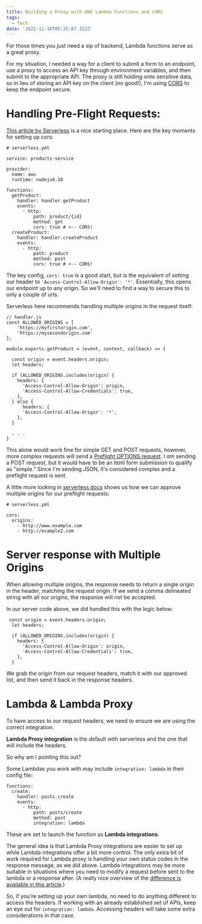```yaml
---
title: Building a Proxy with AWS Lambda Functions and CORS
tags:
  - Tech
date: '2022-11-10T05:35:07.322Z'
---
```


For those times you just need a sip of backend, Lambda functions serve as a great proxy.

For my situation, I needed a way for a client to submit a form to an endpoint, use a proxy to access an API key through environment variables, and then submit to the appropriate API. The proxy is still holding onto sensitive data, so in lieu of storing an API key on the client (no good!), I'm using [CORS](https://www.chrisdpadilla.com/diyanalytics) to keep the endpoint secure.

# Handling Pre-Flight Requests:

[This article by Serverless](https://www.serverless.com/blog/cors-api-gateway-survival-guide/) is a nice starting place. Here are the key moments for setting up cors:

```
# serverless.yml

service: products-service

provider:
  name: aws
  runtime: nodejs6.10

functions:
  getProduct:
    handler: handler.getProduct
    events:
      - http:
          path: product/{id}
          method: get
          cors: true # <-- CORS!
  createProduct:
    handler: handler.createProduct
    events:
      - http:
          path: product
          method: post
          cors: true # <-- CORS!

```

The key config, `cors: true` is a good start, but is the equivalent of setting our header to `'Access-Control-Allow-Origin': '*'`. Essentially, this opens our endpoint up to any origin. So we'll need to find a way to secure this to only a couple of urls.

Serverless here recommends handling multiple origins in the request itself:

```
// handler.js
const ALLOWED_ORIGINS = [
	'https://myfirstorigin.com',
	'https://mysecondorigin.com'
];

module.exports.getProduct = (event, context, callback) => {

  const origin = event.headers.origin;
  let headers;

  if (ALLOWED_ORIGINS.includes(origin) {
    headers: {
      'Access-Control-Allow-Origin': origin,
      'Access-Control-Allow-Credentials': true,
    },
  } else {
      headers: {
      'Access-Control-Allow-Origin': '*',
    },
  }

  . . .
}
```

This alone would work fine for simple GET and POST requests, however, more complex requests will send a [Preflight OPTIONS request](https://developer.mozilla.org/en-US/docs/Web/HTTP/CORS#preflighted_requests). I _am_ sending a POST request, but it would have to be an html form submission to qualify as "simple." Since I'm sending JSON, it's considered complex and a preflight request is sent.

A little more looking in [serverless docs](https://www.serverless.com/framework/docs/providers/aws/events/apigateway#http-endpoint-with-extended-options) shows us how we can approve multiple origins for our preflight requests:

```
# serverless.yml

cors:
  origins:
    - http://www.example.com
    - http://example2.com
```

# Server response with Multiple Origins

When allowing multiple origins, the response needs to return a single origin in the header, matching the request origin. If we send a comma delineated string with all our origins, the response will not be accepted.

In our server code above, we did handled this with the logic below:

```
 const origin = event.headers.origin;
  let headers;

  if (ALLOWED_ORIGINS.includes(origin) {
    headers: {
      'Access-Control-Allow-Origin': origin,
      'Access-Control-Allow-Credentials': true,
    },
  }
```

We grab the origin from our request headers, match it with our approved list, and then send it back in the response headers.

# Lambda & Lambda Proxy

To have access to our request headers, we need to ensure we are using the correct integration.

**Lambda Proxy integration** is the default with serverless and the one that will include the headers.

So why am I pointing this out?

Some Lambdas you work with may include `integration: lambda` in their config file:

```
functions:
  create:
    handler: posts.create
    events:
      - http:
          path: posts/create
          method: post
          integration: lambda
```

These are set to launch the function as **Lambda integrations**.

The general idea is that Lambda Proxy integrations are easier to set up while Lambda integrations offer a bit more control. The only extra bit of work required for Lambda proxy is handling your own status codes in the response message, as we did above. Lambda integrations may be more suitable in situations where you need to modify a request before sent to the lambda or a response after. (A really nice overview of the [difference is available in this article](https://medium.com/@lakshmanLD/lambda-proxy-vs-lambda-integration-in-aws-api-gateway-3a9397af0e6d).)

So, if you're setting up your own lambda, no need to do anything different to access the headers. If working with an already established set of APIs, keep an eye out for `integration: lambda`. Accessing headers will take some extra considerations in that case.
